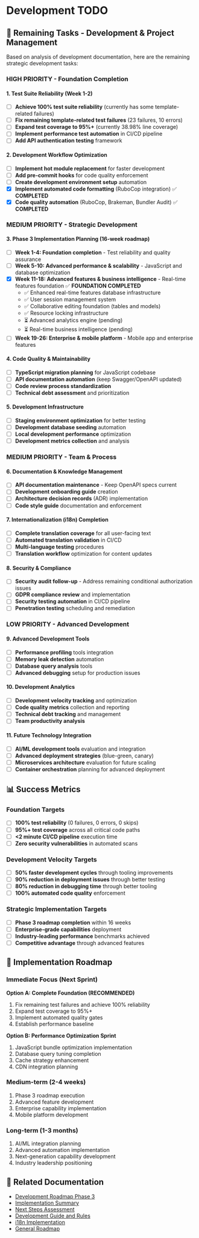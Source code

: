 # Development TODO

## 🎯 **Remaining Tasks - Development & Project Management**

Based on analysis of development documentation, here are the remaining strategic development tasks:

### **HIGH PRIORITY - Foundation Completion**

#### **1. Test Suite Reliability (Week 1-2)**
- [ ] **Achieve 100% test suite reliability** (currently has some template-related failures)
- [ ] **Fix remaining template-related test failures** (23 failures, 10 errors)
- [ ] **Expand test coverage to 95%+** (currently 38.98% line coverage)
- [ ] **Implement performance test automation** in CI/CD pipeline
- [ ] **Add API authentication testing** framework

#### **2. Development Workflow Optimization**
- [ ] **Implement hot module replacement** for faster development
- [ ] **Add pre-commit hooks** for code quality enforcement
- [ ] **Create development environment setup** automation
- [x] **Implement automated code formatting** (RuboCop integration) ✅ **COMPLETED**
- [x] **Code quality automation** (RuboCop, Brakeman, Bundler Audit) ✅ **COMPLETED**

### **MEDIUM PRIORITY - Strategic Development**

#### **3. Phase 3 Implementation Planning (16-week roadmap)**
- [ ] **Week 1-4: Foundation completion** - Test reliability and quality assurance
- [ ] **Week 5-10: Advanced performance & scalability** - JavaScript and database optimization
- [x] **Week 11-18: Advanced features & business intelligence** - Real-time features foundation ✅ **FOUNDATION COMPLETED**
  - ✅ Enhanced real-time features database infrastructure
  - ✅ User session management system
  - ✅ Collaborative editing foundation (tables and models)
  - ✅ Resource locking infrastructure
  - ⏳ Advanced analytics engine (pending)
  - ⏳ Real-time business intelligence (pending)
- [ ] **Week 19-26: Enterprise & mobile platform** - Mobile app and enterprise features

#### **4. Code Quality & Maintainability**
- [ ] **TypeScript migration planning** for JavaScript codebase
- [ ] **API documentation automation** (keep Swagger/OpenAPI updated)
- [ ] **Code review process standardization**
- [ ] **Technical debt assessment** and prioritization

#### **5. Development Infrastructure**
- [ ] **Staging environment optimization** for better testing
- [ ] **Development database seeding** automation
- [ ] **Local development performance** optimization
- [ ] **Development metrics collection** and analysis

### **MEDIUM PRIORITY - Team & Process**

#### **6. Documentation & Knowledge Management**
- [ ] **API documentation maintenance** - Keep OpenAPI specs current
- [ ] **Development onboarding guide** creation
- [ ] **Architecture decision records** (ADR) implementation
- [ ] **Code style guide** documentation and enforcement

#### **7. Internationalization (i18n) Completion**
- [ ] **Complete translation coverage** for all user-facing text
- [ ] **Automated translation validation** in CI/CD
- [ ] **Multi-language testing** procedures
- [ ] **Translation workflow** optimization for content updates

#### **8. Security & Compliance**
- [ ] **Security audit follow-up** - Address remaining conditional authorization issues
- [ ] **GDPR compliance review** and implementation
- [ ] **Security testing automation** in CI/CD pipeline
- [ ] **Penetration testing** scheduling and remediation

### **LOW PRIORITY - Advanced Development**

#### **9. Advanced Development Tools**
- [ ] **Performance profiling** tools integration
- [ ] **Memory leak detection** automation
- [ ] **Database query analysis** tools
- [ ] **Advanced debugging** setup for production issues

#### **10. Development Analytics**
- [ ] **Development velocity tracking** and optimization
- [ ] **Code quality metrics** collection and reporting
- [ ] **Technical debt tracking** and management
- [ ] **Team productivity analysis**

#### **11. Future Technology Integration**
- [ ] **AI/ML development tools** evaluation and integration
- [ ] **Advanced deployment strategies** (blue-green, canary)
- [ ] **Microservices architecture** evaluation for future scaling
- [ ] **Container orchestration** planning for advanced deployment

## 📊 **Success Metrics**

### **Foundation Targets**
- [ ] **100% test reliability** (0 failures, 0 errors, 0 skips)
- [ ] **95%+ test coverage** across all critical code paths
- [ ] **<2 minute CI/CD pipeline** execution time
- [ ] **Zero security vulnerabilities** in automated scans

### **Development Velocity Targets**
- [ ] **50% faster development cycles** through tooling improvements
- [ ] **90% reduction in deployment issues** through better testing
- [ ] **80% reduction in debugging time** through better tooling
- [ ] **100% automated code quality** enforcement

### **Strategic Implementation Targets**
- [ ] **Phase 3 roadmap completion** within 16 weeks
- [ ] **Enterprise-grade capabilities** deployment
- [ ] **Industry-leading performance** benchmarks achieved
- [ ] **Competitive advantage** through advanced features

## 🎯 **Implementation Roadmap**

### **Immediate Focus (Next Sprint)**
**Option A: Complete Foundation (RECOMMENDED)**
1. Fix remaining test failures and achieve 100% reliability
2. Expand test coverage to 95%+
3. Implement automated quality gates
4. Establish performance baseline

**Option B: Performance Optimization Sprint**
1. JavaScript bundle optimization implementation
2. Database query tuning completion
3. Cache strategy enhancement
4. CDN integration planning

### **Medium-term (2-4 weeks)**
1. Phase 3 roadmap execution
2. Advanced feature development
3. Enterprise capability implementation
4. Mobile platform development

### **Long-term (1-3 months)**
1. AI/ML integration planning
2. Advanced automation implementation
3. Next-generation capability development
4. Industry leadership positioning

## 🔗 **Related Documentation**
- [Development Roadmap Phase 3](development-roadmap-phase3.md)
- [Implementation Summary](implementation-summary.md)
- [Next Steps Assessment](next-steps-assessment.md)
- [Development Guide and Rules](development-guide-and-rules.md)
- [i18n Implementation](i18n.md)
- [General Roadmap](roadmap.md)
